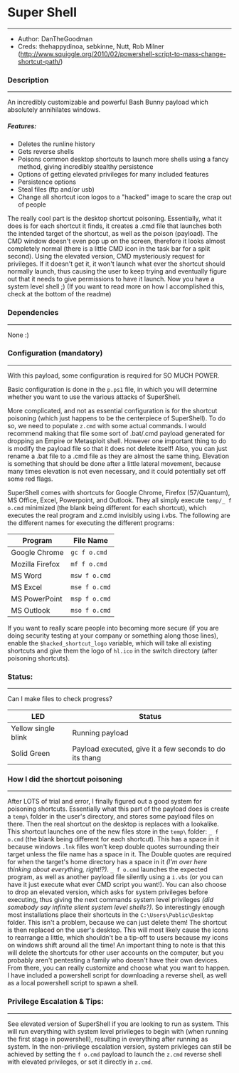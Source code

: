 # Super Shell
---
- Author: DanTheGoodman
- Creds: thehappydinoa, sebkinne, Nutt, Rob Milner (http://www.squiggle.org/2010/02/powershell-script-to-mass-change-shortcut-path/)

### Description
---
An incredibly customizable and powerful Bash Bunny payload which absolutely annihilates windows.


##### Features:
- Deletes the runline history
- Gets reverse shells
- Poisons common desktop shortcuts to launch more shells using a fancy method, giving incredibly stealthy persistence
- Options of getting elevated privileges for many included features
- Persistence options
- Steal files (ftp and/or usb)
- Change all shortcut icon logos to a "hacked" image to scare the crap out of people

The really cool part is the desktop shortcut poisoning. Essentially, what it does is for each shortcut it finds, it creates a .cmd file that launches both the intended target of the shortcut, as well as the poison (payload). The CMD window doesn't even pop up on the screen, therefore it looks almost completely normal (there is a little CMD icon in the task bar for a split second). Using the elevated version, CMD mysteriously request for privileges. If it doesn't get it, it won't launch what ever the shortcut should normally launch, thus causing the user to keep trying and eventually figure out that it needs to give permissions to have it launch. Now you have a system level shell ;) (If you want to read more on how I accomplished this, check at the bottom of the readme)


### Dependencies
---
None :)



### Configuration (mandatory)
---
With this payload, some configuration is required for SO MUCH POWER.

Basic configuration is done in the `p.ps1` file, in which you will determine whether you want to use the various attacks of SuperShell.

More complicated, and not as essential configuration is for the shortcut poisoning (which just happens to be the centerpiece of SuperShell). To do so, we need to populate `z.cmd` with some actual commands. I would recommend making that file some sort of .bat/.cmd payload generated for dropping an Empire or Metasploit shell. However one important thing to do is modify the payload file so that it does not delete itself! Also, you can just rename a .bat file to a .cmd file as they are almost the same thing. Elevation is something that should be done after a little lateral movement, because many times elevation is not even necessary, and it could potentially set off some red flags.

SuperShell comes with shortcuts for Google Chrome, Firefox (57/Quantum), MS Office, Excel, Powerpoint, and Outlook. They all simply execute `temp/_ f o.cmd` minimized (the blank being different for each shortcut), which executes the real program and z.cmd invisibly using i.vbs. The following are the different names for executing the different programs:

|Program|File Name|
|---|---|
|Google Chrome|`gc f o.cmd`|
|Mozilla Firefox|`mf f o.cmd`|
|MS Word|`msw f o.cmd`|
|MS Excel|`mse f o.cmd`|
|MS PowerPoint|`msp f o.cmd`|
|MS Outlook|`mso f o.cmd`|

If you want to really scare people into becoming more secure (if you are doing security testing at your company or something along those lines), enable the `$hacked_shortcut_logo` variable, which will take all existing shortcuts and give them the logo of `hl.ico` in the switch directory (after poisoning shortcuts).


### Status:
---
Can I make files to check progress?

|LED|Status|
|---|---|
|Yellow single blink|Running payload|
|Solid Green|Payload executed, give it a few seconds to do its thang|

### How I did the shortcut poisoning
---
After LOTS of trial and error, I finally figured out a good system for poisoning shortcuts. Essentially what this part of the payload does is create a `temp\` folder in the user's directory, and stores some payload files on there. Then the real shortcut on the desktop is replaces with a lookalike. This shortcut launches one of the new files store in the `temp\` folder: `_ f o.cmd` (the blank being different for each shortcut). This has a space in it because windows `.lnk` files won't keep double quotes surrounding their target unless the file name has a space in it. The Double quotes are required for when the target's home directory has a space in it _(I'm over here thinking about everything, right!?)_. `_ f o.cmd` launches the expected program, as well as another payload file silently using a `i.vbs` (or you can have it just execute what ever CMD script you want!). You can also choose to drop an elevated version, which asks for system privileges before executing, thus giving the next commands system level privileges _(did somebody say infinite silent system level shells?)_. So interestingly enough most installations place their shortcuts in the `C:\Users\Public\Desktop` folder. This isn't a problem, because we can just delete them! The shortcut is then replaced on the user's desktop. This will most likely cause the icons to rearrange a little, which shouldn't be a tip-off to users because my icons on windows shift around all the time! An important thing to note is that this will delete the shortcuts for other user accounts on the computer, but you probably aren't pentesting a family who doesn't have their own devices. From there, you can really customize and choose what you want to happen. I have included a powershell script for downloading a reverse shell, as well as a local powershell script to spawn a shell.

### Privilege Escalation & Tips:
---
See elevated version of SuperShell if you are looking to run as system. This will run everything with system level privileges to begin with (when running the first stage in powershell), resulting in everything after running as system. In the non-privilege escalation version, system privleges can still be achieved by setting the `f o.cmd` payload to launch the `z.cmd` reverse shell with elevated privileges, or set it directly in `z.cmd`.
